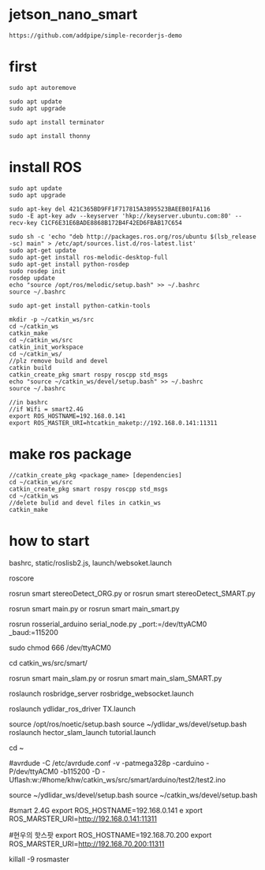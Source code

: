 # jetson_nano_smart
```
https://github.com/addpipe/simple-recorderjs-demo
```

# first
```
sudo apt autoremove

sudo apt update
sudo apt upgrade

sudo apt install terminator

sudo apt install thonny
```

# install ROS
```
sudo apt update
sudo apt upgrade

sudo apt-key del 421C365BD9FF1F717815A3895523BAEEB01FA116
sudo -E apt-key adv --keyserver 'hkp://keyserver.ubuntu.com:80' --recv-key C1CF6E31E6BADE8868B172B4F42ED6FBAB17C654

sudo sh -c 'echo "deb http://packages.ros.org/ros/ubuntu $(lsb_release -sc) main" > /etc/apt/sources.list.d/ros-latest.list'
sudo apt-get update
sudo apt-get install ros-melodic-desktop-full
sudo apt-get install python-rosdep
sudo rosdep init
rosdep update
echo "source /opt/ros/melodic/setup.bash" >> ~/.bashrc
source ~/.bashrc

sudo apt-get install python-catkin-tools

```
```
mkdir -p ~/catkin_ws/src
cd ~/catkin_ws
catkin_make
cd ~/catkin_ws/src
catkin_init_workspace
cd ~/catkin_ws/
//plz remove build and devel
catkin build
catkin_create_pkg smart rospy roscpp std_msgs
echo "source ~/catkin_ws/devel/setup.bash" >> ~/.bashrc
source ~/.bashrc
```
```
//in bashrc
//if Wifi = smart2.4G
export ROS_HOSTNAME=192.168.0.141
export ROS_MASTER_URI=htcatkin_maketp://192.168.0.141:11311
```

# make ros package
```
//catkin_create_pkg <package_name> [dependencies]
cd ~/catkin_ws/src
catkin_create_pkg smart rospy roscpp std_msgs
cd ~/catkin_ws
//delete bulid and devel files in catkin_ws
catkin_make
```


# how to start
bashrc, static/roslisb2.js, launch/websoket.launch

roscore

rosrun smart stereoDetect_ORG.py	or	rosrun smart stereoDetect_SMART.py

rosrun smart main.py	or	rosrun smart main_smart.py

rosrun rosserial_arduino serial_node.py _port:=/dev/ttyACM0 _baud:=115200

sudo chmod 666 /dev/ttyACM0 

cd catkin_ws/src/smart/

rosrun smart main_slam.py	or	rosrun smart main_slam_SMART.py

roslaunch rosbridge_server rosbridge_websocket.launch

roslaunch ydlidar_ros_driver TX.launch

source /opt/ros/noetic/setup.bash
source ~/ydlidar_ws/devel/setup.bash
roslaunch hector_slam_launch tutorial.launch

cd ~

#avrdude -C /etc/avrdude.conf -v -patmega328p -carduino -P/dev/ttyACM0 -b115200 -D -Uflash:w:/#home/khw/catkin_ws/src/smart/arduino/test2/test2.ino 

source ~/ydlidar_ws/devel/setup.bash
source ~/catkin_ws/devel/setup.bash

   #smart 2.4G
export ROS_HOSTNAME=192.168.0.141
e xport ROS_MARSTER_URI=http://192.168.0.141:11311


#현우의 핫스팟
export ROS_HOSTNAME=192.168.70.200
export ROS_MARSTER_URI=http://192.168.70.200:11311

killall -9 rosmaster
